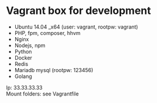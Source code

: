 # Vagrant box for development

- Ubuntu 14.04 _x64 (user: vagrant, rootpw: vagrant)
- PHP, fpm, composer, hhvm
- Nginx
- Nodejs, npm
- Python
- Docker
- Redis
- Mariadb mysql (rootpw: 123456)
- Golang


Ip: 33.33.33.33  
Mount folders: see Vagrantfile